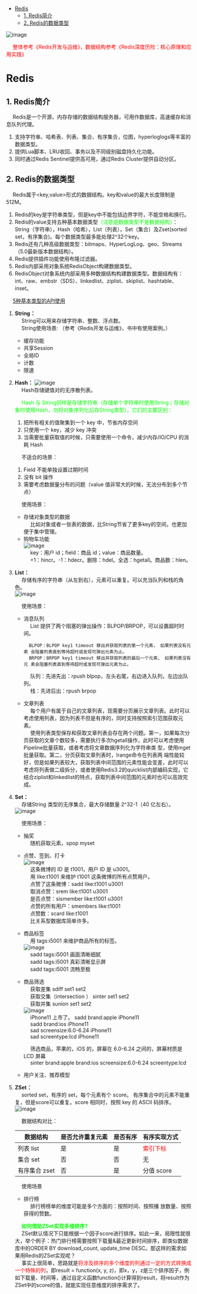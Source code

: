 
<!-- TOC -->

- [Redis](#redis)
    - [1. Redis简介](#1-redis简介)
    - [2. Redis的数据类型](#2-redis的数据类型)

<!-- /TOC -->

<!-- 

-->

![image](https://gitee.com/wt1814/pic-host/raw/master/images/microService/Redis/redis-72.png)  

&emsp; <font color="red">整体参考《Redis开发与运维》，数据结构参考《Redis深度历险：核心原理和应用实践》</font>  

# Redis  
## 1. Redis简介  
&emsp; Redis是一个开源，内存存储的数据结构服务器，可用作数据库，高速缓存和消息队列代理。  
1. 支持字符串、哈希表、列表、集合、有序集合，位图，hyperloglogs等丰富的数据类型。  
2. 提供Lua脚本、LRU收回、事务以及不同级别磁盘持久化功能。  
3. 同时通过Redis Sentinel提供高可用，通过Redis Cluster提供自动分区。  

## 2. Redis的数据类型  
&emsp; Redis属于<key,value\>形式的数据结构。key和value的最大长度限制是512M。  
1. Redis的key是字符串类型，但是key中不能包括边界字符，不能空格和换行。  
2. Redis的value支持五种基本数据类型<font color = "lime">（注意是数据类型不是数据结构）</font>：String（字符串），Hash（哈希），List（列表），Set（集合）及Zset(sorted set，有序集合)。每个数据类型最多能处理2^32个key。  
3. Redis还有几种高级数据类型：bitmaps、HyperLogLog、geo、Streams（5.0最新版本数据结构）。  
4. Redis提供插件功能使用布隆过滤器。  
5. Redis内部采用对象系统RedisObject构建数据类型。  
6. RedisObject对象系统内部采用多种数据结构构建数据类型。数据结构有：int、raw、embstr（SDS）、linkedlist、ziplist、skiplist、hashtable、inset。  

&emsp; [5种基本类型的API使用](/docs/microService/Redis/RedisAPI.md)  

1. **String：**  
&emsp; String可以用来存储字符串、整数、浮点数。  
&emsp; String使用场景: （参考《Redis开发与运维》，书中有使用案例。）  

    * 缓存功能
    * 共享Session
    * 全局ID
    * 计数  
    * 限速  

2. **Hash：**
    ![image](https://gitee.com/wt1814/pic-host/raw/master/images/microService/Redis/redis-58.png)  
    &emsp; Hash存储键值对的无序散列表。  

    &emsp; <font color = "lime">Hash 与 String同样是存储字符串（存储单个字符串时使用String；存储对象时使用Hash，勿将对象序列化后存String类型），它们的主要区别：</font>  
    1. 把所有相关的值聚集到一个 key 中，节省内存空间  
    2. 只使用一个 key，减少 key 冲突  
    3. 当需要批量获取值的时候，只需要使用一个命令，减少内存/IO/CPU 的消耗 Hash 

    &emsp; 不适合的场景： 
    1. Field 不能单独设置过期时间  
    2. 没有 bit 操作  
    3. 需要考虑数据量分布的问题（value 值非常大的时候，无法分布到多个节点）  

    &emsp; 使用场景：  

    * 存储对象类型的数据  
    &emsp; 比如对象或者一张表的数据，比String节省了更多key的空间，也更加便于集中管理。  
    * 购物车功能  
    ![image](https://gitee.com/wt1814/pic-host/raw/master/images/microService/Redis/redis-60.png)  
    &emsp; key：用户 id；field：商品 id；value：商品数量。  
    &emsp; +1：hincr。-1：hdecr。删除：hdel。全选：hgetall。商品数：hlen。  

3. **List：**  
    &emsp; 存储有序的字符串（从左到右），元素可以重复。可以充当队列和栈的角色。  
    ![image](https://gitee.com/wt1814/pic-host/raw/master/images/microService/Redis/redis-61.png)  

    &emsp; 使用场景：  

    * 消息队列  
    &emsp; List 提供了两个阻塞的弹出操作：BLPOP/BRPOP，可以设置超时时间。  

            BLPOP：BLPOP key1 timeout 移出并获取列表的第一个元素， 如果列表没有元素 会阻塞列表直到等待超时或发现可弹出元素为止。  
            BRPOP：BRPOP key1 timeout 移出并获取列表的最后一个元素， 如果列表没有元 素会阻塞列表直到等待超时或发现可弹出元素为止。  

        &emsp; 队列：先进先出：rpush blpop，左头右尾，右边进入队列，左边出队列。  
        &emsp; 栈：先进后出：rpush brpop   

    * 文章列表  
    &emsp; 每个用户有属于自己的文章列表，现需要分页展示文章列表。此时可以 考虑使用列表，因为列表不但是有序的，同时支持按照索引范围获取元素。  
    &emsp; 使用列表类型保存和获取文章列表会存在两个问题。第一，如果每次分页获取的文章个数较多，需要执行多次hgetall操作，此时可以考虑使用Pipeline批量获取，或者考虑将文章数据序列化为字符串类 型，使用mget批量获取。第二，分页获取文章列表时，lrange命令在列表两 端性能较好，但是如果列表较大，获取列表中间范围的元素性能会变差，此时可以考虑将列表做二级拆分，或者使用Redis3.2的quicklist内部编码实现，它结合ziplist和linkedlist的特点，获取列表中间范围的元素时也可以高效完成。  

4. **Set：**  
    &emsp; 存储String 类型的无序集合，最大存储数量 2^32-1（40 亿左右）。  
    ![image](https://gitee.com/wt1814/pic-host/raw/master/images/microService/Redis/redis-65.png)  

    &emsp; 使用场景：  

    * 抽奖  
    &emsp; 随机获取元素，spop myset  
    * 点赞、签到、打卡  
    ![image](https://gitee.com/wt1814/pic-host/raw/master/images/microService/Redis/redis-66.png)  
    &emsp; 这条微博的 ID 是 t1001，用户 ID 是 u3001。  
    &emsp; 用 like:t1001 来维护 t1001 这条微博的所有点赞用户。   
    &emsp; 点赞了这条微博：sadd like:t1001 u3001  
    &emsp; 取消点赞：srem like:t1001 u3001  
    &emsp; 是否点赞：sismember like:t1001 u3001  
    &emsp; 点赞的所有用户：smembers like:t1001  
    &emsp; 点赞数：scard like:t1001   
    &emsp; 比关系型数据库简单许多。  
    * 商品标签  
    &emsp; 用 tags:i5001 来维护商品所有的标签。  
    ![image](https://gitee.com/wt1814/pic-host/raw/master/images/microService/Redis/redis-67.png)  
    &emsp; sadd tags:i5001 画面清晰细腻  
    &emsp; sadd tags:i5001 真彩清晰显示屏  
    &emsp; sadd tags:i5001 流畅至极  
    * 商品筛选  
    &emsp; 获取差集 sdiff set1 set2   
    &emsp; 获取交集（intersection ） sinter set1 set2  
    &emsp; 获取并集 sunion set1 set2  
    ![image](https://gitee.com/wt1814/pic-host/raw/master/images/microService/Redis/redis-68.png)  
    &emsp; iPhone11 上市了。 sadd brand:apple iPhone11  
    &emsp; sadd brand:ios iPhone11  
    &emsp; sad screensize:6.0-6.24 iPhone11  
    &emsp; sad screentype:lcd iPhone11  

        &emsp; 筛选商品，苹果的，iOS 的，屏幕在 6.0-6.24 之间的，屏幕材质是 LCD 屏幕  
        &emsp; sinter brand:apple brand:ios screensize:6.0-6.24 screentype:lcd  
    * 用户关注、推荐模型  

5. **ZSet：**  
    &emsp; sorted set，有序的 set，每个元素有个 score。 有序集合中的元素不能重复，但是score可以重复。score 相同时，按照 key 的 ASCII 码排序。  
    ![image](https://gitee.com/wt1814/pic-host/raw/master/images/microService/Redis/redis-70.png)  

    &emsp; 数据结构对比： 

    |数据结构 |是否允许重复元素 |是否有序 |有序实现方式| 
    |---|---|---|---|
    |列表 list| 是 |是 |<font color = "red">索引下标</font>| 
    |集合 set |否 |否| 无 |
    |有序集合 zset |否 |是 |分值 score|
    

    &emsp; 使用场景  

    * 排行榜  
    &emsp; 排行榜榜单的维度可能是多个方面的：按照时间、按照播 放数量、按照获得的赞数。 

    &emsp; **<font color = "lime">如何借助ZSet实现多维排序? </font>**  
    &emsp; ZSet默认情况下只能根据一个因子score进行排序。如此一来，局限性就很大，举个例子：热门排行榜需要按照下载量&最近更新时间排序，即类似数据库中的ORDER BY download_count, update_time DESC。那这样的需求如果用Redis的ZSet实现呢？  
    &emsp; 事实上很简单，思路就是<font color = "red">将涉及排序的多个维度的列通过一定的方式转换成一个特殊的列</font>，即result = function(x, y, z)，即x，y，z是三个排序因子，例如下载量、时间等，通过自定义函数function()计算得到result，将result作为ZSet中的score的值，就能实现任意维度的排序需求了。  

<!-- 
|数据类型	|可以存储的值	|操作	|使用场景|
|---|---|---|---|
|String	|字符串、整数或者浮点数	|对整个字符串或者字符串的其中一部分执行操作；对整数和浮点数执行自增或者自减操作；	|1.缓存功能，如存放序列化后的用户信息 <br/>2.计数 <br/>3.共享session <br/>4.限速，如限制用户每分钟获取验证码的速率|
|Hash	|键值对(无序散列表)	|添加、获取、移除单个键值对；获取所有键值对；检查某个键是否存在；|	1.缓存功能，如存放用户信息，相较String可减少内存空间使用|
|List	|链表 |从两端压入或者弹出元素；读取单个或者多个元素；进行修剪，只保留一个范围内对元素；	|1.消息队列，lpush+brpop实现阻塞队列<br/> 2.文章列表 <br/>3.栈：lpush+lpop = Stack <br/>4.队列：lpush+lpop = Queue|
|Set	|无序集合|添加、获取、移除单个元素； 检查一个元素是否存在于集合中； 计算交集、并集、差集；从集合里面随机获取元素；|	1.标签(Tag) <br/>2.社交|
|Zset	|有序集合 | 添加、获取、删除元素；根据分值范围或者成员来获取元素； 计算一个键对排名；|1.排行榜系统，比如点赞排名 <br/>2.社交|
-->
